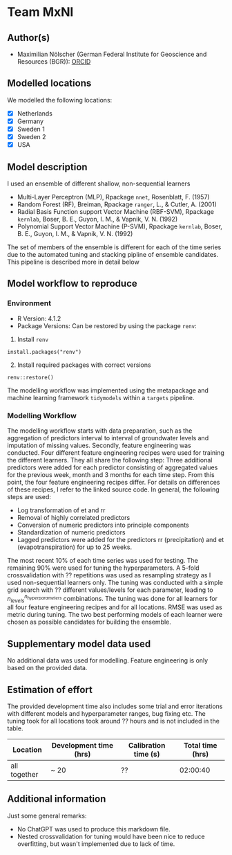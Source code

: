 # Team MxNl
## Author(s)

- Maximilian Nölscher (German Federal Institute for Geoscience and Resources (BGR)): [ORCID](https://orcid.org/0000-0001-5606-1900)

## Modelled locations

We modelled the following locations:

- [x] Netherlands
- [x] Germany
- [x] Sweden 1
- [x] Sweden 2
- [x] USA

## Model description

I used an ensemble of different shallow, non-sequential learners 
- Multi-Layer Perceptron (MLP), Rpackage `nnet`, Rosenblatt, F. (1957)
- Random Forest (RF), Breiman, Rpackage `ranger`, L., & Cutler, A. (2001)
- Radial Basis Function support Vector Machine (RBF-SVM), Rpackage `kernlab`, Boser, B. E., Guyon, I. M., & Vapnik, V. N. (1992)
- Polynomial Support Vector Machine (P-SVM), Rpackage `kernlab`, Boser, B. E., Guyon, I. M., & Vapnik, V. N. (1992)

The set of members of the ensemble is different for each of the time series due to the automated tuning and stacking pipline of ensemble candidates. This pipeline is described more in detail below

## Model workflow to reproduce

### Environment
- R Version: 4.1.2
- Package Versions: Can be restored by using the package `renv`:
1. Install `renv`
```
install.packages("renv")
```
2. Install required packages with correct versions
```
renv::restore()
```
The modelling workflow was implemented using the metapackage and machine learning framework `tidymodels` within a `targets` pipeline.

### Modelling Workflow
The modelling workflow starts with data preparation, such as the aggregation of predictors interval to interval of groundwater levels and imputation of missing values. Secondly, feature engineering was conducted. Four different feature engineering recipes were used for training the different learners. They all share the following step: Three additional predictors were added for each predictor consisting of aggregated values for the previous week, month and 3 months for each time step. 
From this point, the four feature engineering recipes differ. For details on differences of these recipes, I refer to the linked source code. In general, the following steps are used:
- Log transformation of et and rr
- Removal of highly correlated predictors
- Conversion of numeric predictors into principle components
- Standardization of numeric predictors
- Lagged predictors were added for the predictors rr (precipitation) and et (evapotranspiration) for up to 25 weeks.

The most recent 10% of each time series was used for testing. The remaining 90% were used for tuning the hyperparameters. A 5-fold crossvalidation with ?? repetitions was used as resampling strategy as I used non-sequential learners only. The tuning was conducted with a simple grid search with ?? different values/levels for each parameter, leading to $n_{levels}^{n_{hyperparameters}}$ combinations. The tuning was done for all learners for all four feature engineering recipes and for all locations. RMSE was used as metric during tuning. The two best performing models of each learner were chosen as possible candidates for building the ensemble. 

## Supplementary model data used

No additional data was used for modelling. Feature engineering is only based on the provided data.

## Estimation of effort

The provided development time also includes some trial and error iterations with different models and hyperparameter ranges, bug fixing etc.
The tuning took for all locations took around ?? hours and is not included in the table. 

| Location    | Development time (hrs) | Calibration time (s) | Total time (hrs) | 
|-------------|------------------------|----------------------|------------------|
| all together | ~  20                 | ??                   | 02:00:40         |

## Additional information

Just some general remarks:
- No ChatGPT was used to produce this markdown file. 
- Nested crossvalidation for tuning would have been nice to reduce overfitting, but wasn't implemented due to lack of time.
